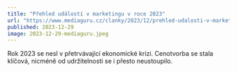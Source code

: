 ```yaml
---
title: "Přehled událostí v marketingu v roce 2023"
url: "https://www.mediaguru.cz/clanky/2023/12/prehled-udalosti-v-marketingu-v-roce-2023/"
published: 2023-12-29
image: 2023-12-29-mediaguru.jpeg
---
```


Rok 2023 se nesl v přetrvávající ekonomické krizi. Cenotvorba se stala klíčová, nicméně od udržitelnosti se i přesto neustoupilo.
